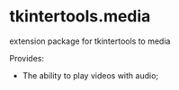 # tkintertools.media


extension package for tkintertools to media

Provides:

* The ability to play videos with audio;


